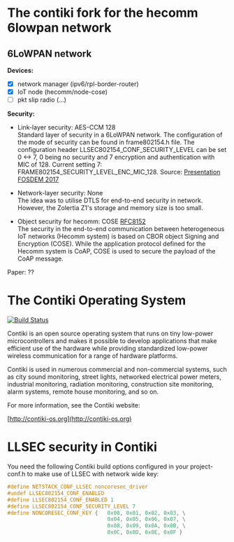 # The contiki fork for the hecomm 6lowpan network

## 6LoWPAN network
**Devices:**
- [x] network manager (ipv6/rpl-border-router)
- [x] IoT node (hecomm/node-cose)
- [ ] pkt slip radio (...)

**Security:**
* Link-layer security:    AES-CCM 128\
Standard layer of security in a 6LoWPAN network. The configuration of the mode of security can be found in frame802154.h file. The configuration header LLSEC802154_CONF_SECURITY_LEVEL can be set 0 <-> 7, 0 being no security and 7 encryption and authentication with MIC of 128. Current setting 7: FRAME802154_SECURITY_LEVEL_ENC_MIC_128.
Source: [Presentation FOSDEM 2017](https://fosdem.org/2017/schedule/event/lowpan_embedded/attachments/slides/1729/export/events/attachments/lowpan_embedded/slides/1729/FOSDEM_2017_linux_wpan.pdf)

* Network-layer security: None \
The idea was to utilise DTLS for end-to-end security in network. However, the Zolertia Z1's storage and memory size is too small.

* Object security for hecomm: COSE [RFC8152](https://tools.ietf.org/html/rfc8152)\
The security in the end-to-end communication between heterogeneous IoT networks (Hecomm system) is based on CBOR object Signing and Encryption (COSE). While the application protocol defined for the Hecomm system is CoAP, COSE is used to secure the payload of the CoAP message.

Paper: ??


The Contiki Operating System
============================

[![Build Status](https://travis-ci.org/contiki-os/contiki.svg?branch=release-3-0)](https://travis-ci.org/contiki-os/contiki/branches)

Contiki is an open source operating system that runs on tiny low-power
microcontrollers and makes it possible to develop applications that
make efficient use of the hardware while providing standardized
low-power wireless communication for a range of hardware platforms.

Contiki is used in numerous commercial and non-commercial systems,
such as city sound monitoring, street lights, networked electrical
power meters, industrial monitoring, radiation monitoring,
construction site monitoring, alarm systems, remote house monitoring,
and so on.

For more information, see the Contiki website:

[http://contiki-os.org](http://contiki-os.org)

# LLSEC security in Contiki
You need the following Contiki build options
configured in your project-conf.h to make use of
LLSEC with network wide key:
```c
#define NETSTACK_CONF_LLSEC noncoresec_driver
#undef LLSEC802154_CONF_ENABLED
#define LLSEC802154_CONF_ENABLED 1
#define LLSEC802154_CONF_SECURITY_LEVEL 7
#define NONCORESEC_CONF_KEY {   0x00, 0x01, 0x02, 0x03, \
                                0x04, 0x05, 0x06, 0x07, \
                                0x08, 0x09, 0x0A, 0x0B, \
                                0x0C, 0x0D, 0x0E, 0x0F }
```

